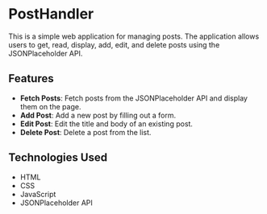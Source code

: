 # PostHandler

This is a simple web application for managing posts. The application allows users to get, read, display, add, edit, and delete posts using the JSONPlaceholder API.

## Features

- **Fetch Posts**: Fetch posts from the JSONPlaceholder API and display them on the page.
- **Add Post**: Add a new post by filling out a form.
- **Edit Post**: Edit the title and body of an existing post.
- **Delete Post**: Delete a post from the list.

## Technologies Used

- HTML
- CSS
- JavaScript
- JSONPlaceholder API
